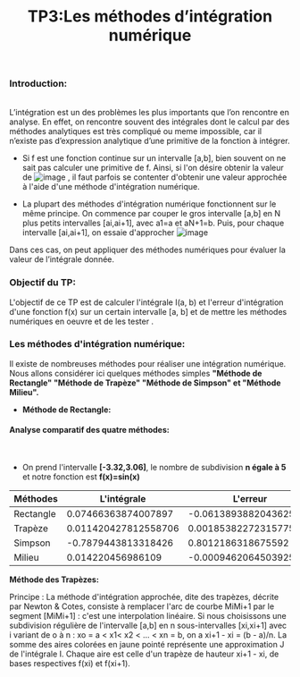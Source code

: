<h1><center>TP3:Les méthodes d’intégration numérique</h1></center><br>

<h3>Introduction:</h3><br>
L’intégration est un des problèmes les plus importants que l’on rencontre en analyse. En effet, on rencontre souvent des intégrales dont le calcul par des méthodes analytiques est très compliqué ou meme impossible, car il n’existe pas d’expression analytique d’une primitive de la fonction à intégrer. <br>

  * Si f est une fonction continue sur un intervalle [a,b], bien souvent on ne sait pas calculer une primitive de f. Ainsi, si l'on désire obtenir la valeur de ![image](https://user-images.githubusercontent.com/91917391/145692218-19fa1421-54ab-4dce-87ab-8bd81f048096.png) , il faut parfois se contenter d'obtenir une valeur approchée à l'aide d'une méthode d'intégration numérique.
  
  *  La plupart des méthodes d'intégration numérique fonctionnent sur le même principe. On commence par couper le gros intervalle [a,b] en N plus petits intervalles [ai,ai+1], avec a1=a et aN+1=b. Puis, pour chaque intervalle [ai,ai+1], on essaie d'approcher ![image](https://user-images.githubusercontent.com/91917391/145692304-0c61afe0-66a0-432e-acf9-37e8825ab190.png) <br>

Dans ces cas, on peut appliquer des méthodes numériques pour évaluer la valeur de l’intégrale donnée.<br>

<h3><b> Objectif du TP: </h3></b>
L'objectif de ce TP est de calculer l'intégrale I(a, b) et l'erreur d'intégration d'une fonction f(x) sur un certain intervalle [a, b]  et de mettre les méthodes numériques en oeuvre et de les tester .

<h3><b> Les méthodes d'intégration numérique: </h3></b>
Il existe de nombreuses méthodes pour réaliser une intégration numérique. Nous allons considérer ici quelques méthodes simples <b> "Méthode de Rectangle" "Méthode de Trapèze"
  "Méthode de Simpson" et "Méthode Milieu".</b><br>
  
  
  * **Méthode de Rectangle:**

  <h4><b>Analyse comparatif des quatre méthodes:</h4><br></b>
  
  * On prend l'intervalle **[-3.32,3.06]**, le nombre de subdivision **n égale à 5** et notre fonction est **f(x)=sin(x)**

| Méthodes  | L'intégrale          | L'erreur               |
|-----------|----------------------|------------------------|
| Rectangle | 0.07466363874007897  | -0.061389388204362516  |
| Trapèze   | 0.011420427812558706 | 0.0018538227231577557  |
| Simpson   | -0.7879443813318426  | 0.8012186318675592     |
| Milieu    | 0.014220456986109    | -0.0009462064503925373 |


**Méthode des Trapèzes:**

Principe : La méthode d'intégration approchée, dite des trapèzes, décrite par Newton & Cotes, consiste à remplacer l'arc de courbe MiMi+1 par le segment [MiMi+1] : c'est une interpolation linéaire. Si nous choisissons une subdivision régulière de l'intervalle [a,b] en n sous-intervalles [xi,xi+1] avec i variant de o à n : xo = a < x1< x2 < ... < xn = b, on a xi+1 - xi = (b - a)/n. La somme des aires colorées en jaune pointé représente une approximation J de l'intégrale I. Chaque aire est celle d'un trapèze de hauteur xi+1 - xi, de bases respectives f(xi) et f(xi+1).
>

